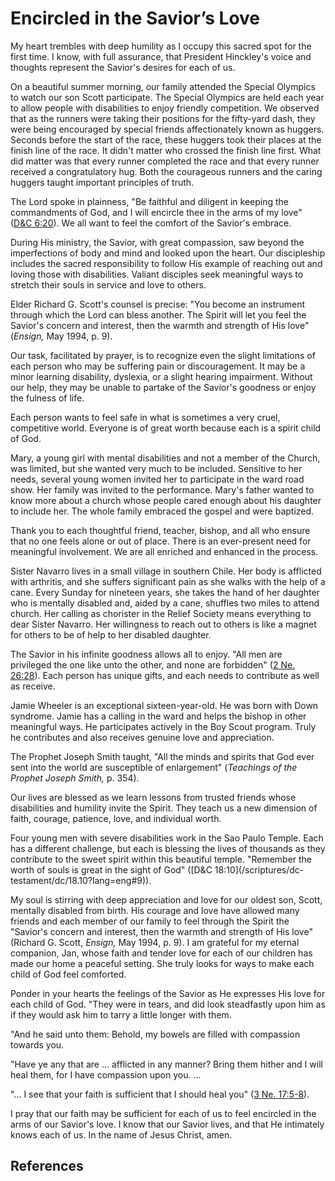 # Encircled in the Savior’s Love

My heart trembles with deep humility as I occupy this sacred spot for the
first time. I know, with full assurance, that President Hinckley's voice and
thoughts represent the Savior's desires for each of us.

On a beautiful summer morning, our family attended the Special Olympics to
watch our son Scott participate. The Special Olympics are held each year to
allow people with disabilities to enjoy friendly competition. We observed that
as the runners were taking their positions for the fifty-yard dash, they were
being encouraged by special friends affectionately known as huggers. Seconds
before the start of the race, these huggers took their places at the finish
line of the race. It didn't matter who crossed the finish line first. What did
matter was that every runner completed the race and that every runner received
a congratulatory hug. Both the courageous runners and the caring huggers
taught important principles of truth.

The Lord spoke in plainness, "Be faithful and diligent in keeping the
commandments of God, and I will encircle thee in the arms of my love"
([D&amp;C 6:20](/scriptures/dc-testament/dc/6.20?lang=eng#19)). We all want to
feel the comfort of the Savior's embrace.

During His ministry, the Savior, with great compassion, saw beyond the
imperfections of body and mind and looked upon the heart. Our discipleship
includes the sacred responsibility to follow His example of reaching out and
loving those with disabilities. Valiant disciples seek meaningful ways to
stretch their souls in service and love to others.

Elder Richard G. Scott's counsel is precise: "You become an instrument through
which the Lord can bless another. The Spirit will let you feel the Savior's
concern and interest, then the warmth and strength of His love" (_Ensign,_ May
1994, p. 9).

Our task, facilitated by prayer, is to recognize even the slight limitations
of each person who may be suffering pain or discouragement. It may be a minor
learning disability, dyslexia, or a slight hearing impairment. Without our
help, they may be unable to partake of the Savior's goodness or enjoy the
fulness of life.

Each person wants to feel safe in what is sometimes a very cruel, competitive
world. Everyone is of great worth because each is a spirit child of God.

Mary, a young girl with mental disabilities and not a member of the Church,
was limited, but she wanted very much to be included. Sensitive to her needs,
several young women invited her to participate in the ward road show. Her
family was invited to the performance. Mary's father wanted to know more about
a church whose people cared enough about his daughter to include her. The
whole family embraced the gospel and were baptized.

Thank you to each thoughtful friend, teacher, bishop, and all who ensure that
no one feels alone or out of place. There is an ever-present need for
meaningful involvement. We are all enriched and enhanced in the process.

Sister Navarro lives in a small village in southern Chile. Her body is
afflicted with arthritis, and she suffers significant pain as she walks with
the help of a cane. Every Sunday for nineteen years, she takes the hand of her
daughter who is mentally disabled and, aided by a cane, shuffles two miles to
attend church. Her calling as chorister in the Relief Society means everything
to dear Sister Navarro. Her willingness to reach out to others is like a
magnet for others to be of help to her disabled daughter.

The Savior in his infinite goodness allows all to enjoy. "All men are
privileged the one like unto the other, and none are forbidden" ([2 Ne.
26:28](/scriptures/bofm/2-ne/26.28?lang=eng#27)). Each person has unique
gifts, and each needs to contribute as well as receive.

Jamie Wheeler is an exceptional sixteen-year-old. He was born with Down
syndrome. Jamie has a calling in the ward and helps the bishop in other
meaningful ways. He participates actively in the Boy Scout program. Truly he
contributes and also receives genuine love and appreciation.

The Prophet Joseph Smith taught, "All the minds and spirits that God ever sent
into the world are susceptible of enlargement" (_Teachings of the Prophet
Joseph Smith,_ p. 354).

Our lives are blessed as we learn lessons from trusted friends whose
disabilities and humility invite the Spirit. They teach us a new dimension of
faith, courage, patience, love, and individual worth.

Four young men with severe disabilities work in the Sao Paulo Temple. Each has
a different challenge, but each is blessing the lives of thousands as they
contribute to the sweet spirit within this beautiful temple. "Remember the
worth of souls is great in the sight of God" ([D&amp;C 18:10](/scriptures/dc-
testament/dc/18.10?lang=eng#9)).

My soul is stirring with deep appreciation and love for our oldest son, Scott,
mentally disabled from birth. His courage and love have allowed many friends
and each member of our family to feel through the Spirit the "Savior's concern
and interest, then the warmth and strength of His love" (Richard G. Scott,
_Ensign,_ May 1994, p. 9). I am grateful for my eternal companion, Jan, whose
faith and tender love for each of our children has made our home a peaceful
setting. She truly looks for ways to make each child of God feel comforted.

Ponder in your hearts the feelings of the Savior as He expresses His love for
each child of God. "They were in tears, and did look steadfastly upon him as
if they would ask him to tarry a little longer with them.

"And he said unto them: Behold, my bowels are filled with compassion towards
you.

"Have ye any that are ... afflicted in any manner? Bring them hither and I will
heal them, for I have compassion upon you. ...

"... I see that your faith is sufficient that I should heal you" ([3 Ne.
17:5-8](/scriptures/bofm/3-ne/17.5-8?lang=eng#4)).

I pray that our faith may be sufficient for each of us to feel encircled in
the arms of our Savior's love. I know that our Savior lives, and that He
intimately knows each of us. In the name of Jesus Christ, amen.

## References

